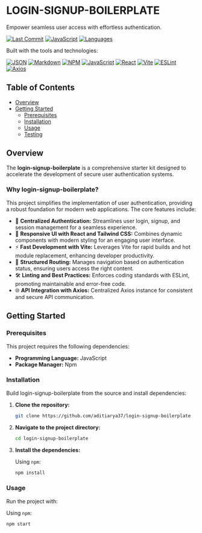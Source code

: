 
# LOGIN-SIGNUP-BOILERPLATE

Empower seamless user access with effortless authentication.

[![Last Commit](https://img.shields.io/github/last-commit/aditiarya37/login-signup-boilerplate?style=flat-square&logo=git&logoColor=white&label=last%20commit&color=blue)](https://github.com/aditiarya37/login-signup-boilerplate/commits/main)
[![JavaScript](https://img.shields.io/github/languages/top/aditiarya37/login-signup-boilerplate?style=flat-square&logo=javascript&logoColor=black&color=F7DF1E)](https://developer.mozilla.org/en-US/docs/Web/JavaScript)
[![Languages](https://img.shields.io/github/languages/count/aditiarya37/login-signup-boilerplate?style=flat-square&color=informational)](https://github.com/aditiarya37/login-signup-boilerplate)

Built with the tools and technologies:

[![JSON](https://img.shields.io/badge/JSON-black?style=flat-square&logo=json&logoColor=white)](https://www.json.org/json-en.html)
[![Markdown](https://img.shields.io/badge/Markdown-000000?style=flat-square&logo=markdown&logoColor=white)](https://www.markdownguide.org/)
[![NPM](https://img.shields.io/badge/npm-CB3837?style=flat-square&logo=npm&logoColor=white)](https://www.npmjs.com/)
[![JavaScript](https://img.shields.io/badge/JavaScript-F7DF1E?style=flat-square&logo=javascript&logoColor=black)](https://developer.mozilla.org/en-US/docs/Web/JavaScript)
[![React](https://img.shields.io/badge/React-20232A?style=flat-square&logo=react&logoColor=61DAFB)](https://reactjs.org/)
[![Vite](https://img.shields.io/badge/Vite-646CFF?style=flat-square&logo=vite&logoColor=white)](https://vitejs.dev/)
[![ESLint](https://img.shields.io/badge/ESLint-4B32C3?style=flat-square&logo=eslint&logoColor=white)](https://eslint.org/)
[![Axios](https://img.shields.io/badge/Axios-5A29E4?style=flat-square&logo=axios&logoColor=white)](https://axios-http.com/)

## Table of Contents

-   [Overview](#overview)
-   [Getting Started](#getting-started)
    -   [Prerequisites](#prerequisites)
    -   [Installation](#installation)
    -   [Usage](#usage)
    -   [Testing](#testing)

## Overview

The **login-signup-boilerplate** is a comprehensive starter kit designed to accelerate the development of secure user authentication systems.

### Why login-signup-boilerplate?

This project simplifies the implementation of user authentication, providing a robust foundation for modern web applications. The core features include:

-   🔑 **Centralized Authentication:** Streamlines user login, signup, and session management for a seamless experience.
-   🎨 **Responsive UI with React and Tailwind CSS:** Combines dynamic components with modern styling for an engaging user interface.
-   ⚡ **Fast Development with Vite:** Leverages Vite for rapid builds and hot module replacement, enhancing developer productivity.
-   📖 **Structured Routing:** Manages navigation based on authentication status, ensuring users access the right content.
-   🛠️ **Linting and Best Practices:** Enforces coding standards with ESLint, promoting maintainable and error-free code.
-   🌐 **API Integration with Axios:** Centralized Axios instance for consistent and secure API communication.

## Getting Started

### Prerequisites

This project requires the following dependencies:

-   **Programming Language:** JavaScript
-   **Package Manager:** Npm

### Installation

Build login-signup-boilerplate from the source and install dependencies:

1.  **Clone the repository:**
    ```bash
    git clone https://github.com/aditiarya37/login-signup-boilerplate
    ```

2.  **Navigate to the project directory:**
    ```bash
    cd login-signup-boilerplate
    ```

3.  **Install the dependencies:**

    Using `npm`:
    ```bash
    npm install
    ```

### Usage

Run the project with:

Using `npm`:
```bash
npm start